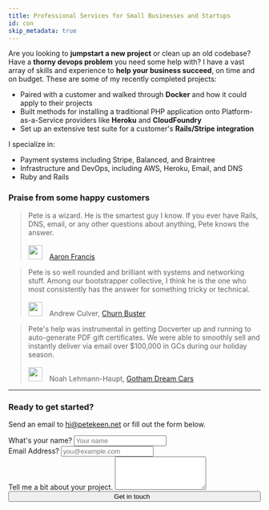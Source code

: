 ```yaml
---
title: Professional Services for Small Businesses and Startups
id: con
skip_metadata: true
---
```


Are you looking to **jumpstart a new project** or clean up an old codebase? Have a **thorny devops problem** you need some help with? I have a vast array of skills and experience to **help your business succeed**, on time and on budget. These are some of my recently completed projects:

* Paired with a customer and walked through **Docker** and how it could apply to their projects
* Built methods for installing a traditional PHP application onto Platform-as-a-Service providers like **Heroku** and **CloudFoundry**
* Set up an extensive test suite for a customer's **Rails/Stripe integration**

I specialize in:

* Payment systems including Stripe, Balanced, and Braintree
* Infrastructure and DevOps, including AWS, Heroku, Email, and DNS
* Ruby and Rails


### Praise from some happy customers

<blockquote>Pete is a wizard. He is the smartest guy I know. If you ever have Rails, DNS, email, or any other questions about anything, Pete knows the answer.
<br><br>
<img class="img-circle" src="http://d2s7foagexgnc2.cloudfront.net/files/0c8e53e412919ac7f961/aaronfrancis-2.png" style="width: 2em; margin-right: 1em"><a href="http://aaronfrancis.com">Aaron Francis</a>
</blockquote>

<blockquote>Pete is so well rounded and brilliant with systems and networking stuff. Among our bootstrapper collective, I think he is the one who most consistently has the answer for something tricky or technical.
<br><br>
<img class="img-circle" src="http://d2s7foagexgnc2.cloudfront.net/files/b1a963fa3b58fe2ed131/andrew_culver.jpg" style="width: 2em; margin-right: 1em">Andrew Culver, <a href="https://www.churnbuster.io">Churn Buster</a>
</blockquote>

<blockquote>Pete's help was instrumental in getting Docverter up and running to auto-generate PDF gift certificates.  We were able to smoothly sell and instantly deliver via email over $100,000 in GCs during our holiday season.
<br><br>
<img class="img-circle" src="http://d2s7foagexgnc2.cloudfront.net/files/3aeaa39db8d39bc0d33a/noah.jpg" style="width: 2em; margin-right: 1em">Noah Lehmann-Haupt, <a href="http://www.gothamdreamcars.com/">Gotham Dream Cars</a>
</blockquote>

<hr>

### Ready to get started?

Send an email to [hi@petekeen.net](mailto:hi@petekeen.net) or fill out the form below.

<div class="sans">
<form role="form" method="post" action="/consulting-form">
  <div class="form-group">
    <label for="your-name">What's your name?</label>
    <input type="text" class="form-control" id="your-name" name="name" placeholder="Your name">
  </div>
  <div class="form-group">
    <label for="email-address">Email Address?</label>
    <input type="email" class="form-control" id="email-address" placeholder="you@example.com" name="email">
  </div>
  <div class="form-group">
    <label for="project-description">Tell me a bit about your project.</label>
    <textarea class="form-control" rows="4" id="project-description" name="description"></textarea>
  </div>
  <div style="text-align: center">
    <button type="submit" class="btn btn-xlarge btn-default" style="width: 100%">Get in touch<i style="margin-left: 0.75em" class="fa fa-thumbs-up"></i></button>
  </div>
</form>
</div>
